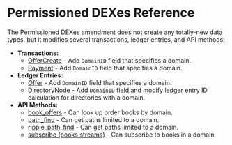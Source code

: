 # Permissioned DEXes Reference

The Permissioned DEXes amendment does not create any totally-new data types, but it modifies several transactions, ledger entries, and API methods:

- **Transactions:**
    - [OfferCreate](./offercreate.md) - Add `DomainID` field that specifies a domain.
    - [Payment](./payment.md) - Add `DomainID` field that specifies a domain.
- **Ledger Entries:**
    - [Offer](./offer.md) - Add `DomainID` field that specifies a domain.
    - [DirectoryNode](./directorynode.md) - Add `DomainID` field and modify ledger entry ID calculation for directories with a domain.
- **API Methods:**
    - [book_offers](./book_offers.md) - Can look up order books by domain.
    - [path_find](./path_find.md) - Can get paths limited to a domain.
    - [ripple_path_find](./ripple_path_find.md) - Can get paths limited to a domain.
    - [subscribe (books streams)](./subscribe.md) - Can subscribe to books in a domain.
